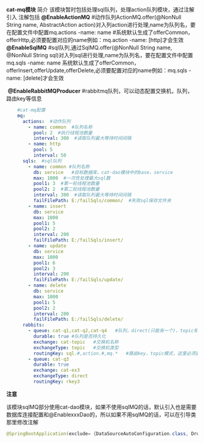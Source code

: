 **cat-mq模块**
    简介
        该模块暂时包括处理sql队列，处理action队列模块，通过注解引入
        注解包括
        **@EnableActionMQ**   #动作队列ActionMQ.offer(@NonNull String name, AbstractAction action)对入列action进行处理,name为队列名，要在配置文件中配置mq.actions -name: name
                          #系统默认生成了offerCommon，offerHttp,必须要配置对应的name例如：mq.action -name: [http]才会生效
        **@EnableSqlMQ**      #sql队列,通过SqlMQ.offer(@NonNull String name, @NonNull String sql)对入列sql进行处理,name为队列名，要在配置文件中配置mq.sqls -name: name
          系统默认生成了offerCommon，offerInsert,offerUpdate,offerDelete,必须要配置对应的name例如：mq.sqls -name: [delete]才会生效

​		**@EnableRabbitMQProducer** #rabbitmq队列，可以动态配置交换机，队列，路由key等信息

```yml
    #cat-mq配置
    mq:
      actions:  #动作队列
        - name: common  #队列名称
          pool: 2  #执行线程池数量
          interval: 300  #读取队列最大等待时间间隔
        - name: http
          pool: 5
          interval: 50
      sqls:  #sql队列
        - name: common #队列名称
          db: service   #目标数据库，cat-dao模块中的base，service
          max: 1000  #一次性处理最大sql数
          pool1: 3  #第一轮线程池数量
          pool2: 2  #第二轮线程池数量
          interval: 300  #读取队列最大等待时间间隔
          failFilePath: E:/failSqls/common/  #失败sql保存文件夹
        - name: insert
          db: service
          max: 1000
          pool1: 5
          pool2: 2
          interval: 200
          failFilePath: E:/failSqls/insert/
        - name: update
          db: service
          max: 1000
          pool1: 6
          pool2: 3
          interval: 200
          failFilePath: E:/failSqls/update/
        - name: delete
          db: service
          max: 1000
          pool1: 5
          pool2: 2
          interval: 200
          failFilePath: E:/failSqls/delete/
      rabbits:
        - queue: cat-q1,cat-q2,cat-q4	#队列，direct(只能有一个)，topic和fanout可以多个
          durable: true	#队列是否持久化
          exchange: cat-topic	#交换机名称
          exchangeType: topic	#交换机类型
          routingKey: sql.#,action.#,mq.*	#路由key，topic模式，这里必须要和queue的数量对应
        - queue: cat-q3
          durable: true
          exchange: cat-ex3
          exchangeType: direct
          routingKey: rkey3
```

**注意**

​	该模块sqlMQ部分使用cat-dao模块，如果不使用sqlMQ的话，默认引入也是需要数据库连接配置和@EnablexxxDao的，所以如果不用sqlMQ的话，可以在引导类那里修改注解

```java
@SpringBootApplication(exclude= {DataSourceAutoConfiguration.class, DruidDataSourceAutoConfigure.class})
```